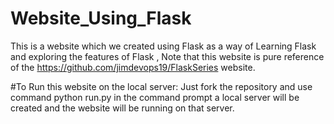 # Website_Using_Flask
This is a website which we created using Flask as a way of Learning Flask and exploring the features of Flask , Note that this website is pure reference of the https://github.com/jimdevops19/FlaskSeries website.

#To Run this website on the local server:
Just fork the repository and use command python run.py in the command prompt 
a local server will be created and the website will be running on that server.
